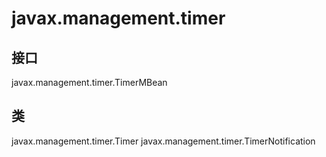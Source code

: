 # javax.management.timer

## 接口

javax.management.timer.TimerMBean

## 类

javax.management.timer.Timer
javax.management.timer.TimerNotification




